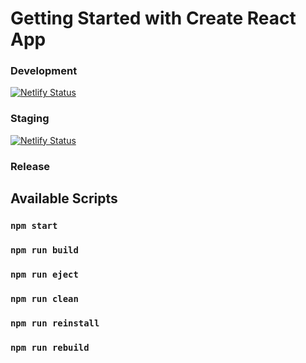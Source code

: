 # Getting Started with Create React App

### Development

[![Netlify Status](https://api.netlify.com/api/v1/badges/b4dd0ce0-a894-4b15-96a8-f634f2dc2f97/deploy-status)](https://app.netlify.com/sites/connor-portfolio-development/deploys)

### Staging

[![Netlify Status](https://api.netlify.com/api/v1/badges/0e94934e-4a31-4252-8d2a-00acd3fb0a6c/deploy-status)](https://app.netlify.com/sites/connor-portfolio-staging/deploys)

### Release

## Available Scripts

### `npm start`

### `npm run build`

### `npm run eject`

### `npm run clean`

### `npm run reinstall`

### `npm run rebuild`

